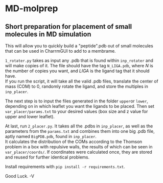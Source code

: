 # MD-molprep
## Short preparation for placement of small molecules in MD simulation

This will allow you to quickly build a "peptide".pdb out of small molecules that can be used in CharrmGUI to add to a membrame.

```1_rotater.py``` takes as input any .pdb that is found within ```inp_rotater``` and will make copies of it. The file should have the tag `N_LIGA.pdb`, where *N* is the number of copies you want, and *LIGA* is the ligand tag that it should have.\
If you run the script, it will take all the valid .pdb files, translate the center of mass (COM) to 0, randomly rotate the ligand, and store the multiples in `inp_placer`.

The next step is to input the files generated in the folder `upper`or `lower`, depending on in which leaflet you want the ligands to be placed. Then set `var_placer/params.txt` to your desired values (box size and z value for upper and lower leaflet).

At last, run `2_placer.py`. It takes all the .pdbs in `inp_placer`, as well as the parameters from the `params.txt` and combines them into one big .pdb file, aptly named `BigPDB.pdb`, found in `inp_placer`.\
It calculates the distribution of the COMs according to the Thomson problem in a box with repulsive walls, the results of which can be seen in `var_placer/coords/`. If coordinates were calculated once, they are stored and reused for further identical problems.


Install requirements with `pip install -r requirements.txt`.

Good Luck.
-V
